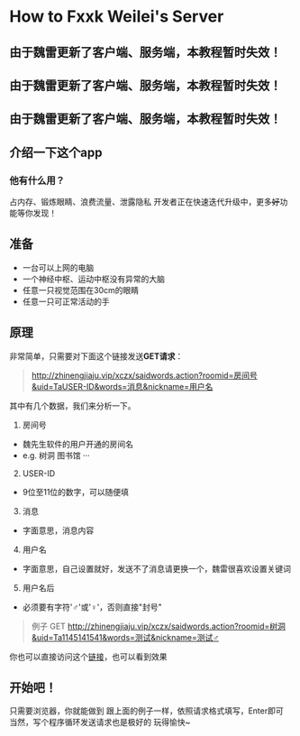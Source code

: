 # How to Fxxk Weilei's Server

## 由于魏雷更新了客户端、服务端，本教程暂时失效！
## 由于魏雷更新了客户端、服务端，本教程暂时失效！
## 由于魏雷更新了客户端、服务端，本教程暂时失效！

## 介绍一下这个app

### 他有什么用？
占内存、锻炼眼睛、浪费流量、泄露隐私
开发者正在快速迭代升级中，更多~~好~~功能等你发现！

## 准备
- 一台可以上网的电脑
- 一个神经中枢、运动中枢没有异常的大脑
- 任意一只视觉范围在30cm的眼睛
- 任意一只可正常活动的手

## 原理
非常简单，只需要对下面这个链接发送**GET请求**：
> http://zhinengjiaju.vip/xczx/saidwords.action?roomid=房间号&uid=TaUSER-ID&words=消息&nickname=用户名

其中有几个数据，我们来分析一下。
1. 房间号
  - 魏先生软件的用户开通的房间名
  - e.g. 树洞 图书馆 ···
2. USER-ID
  - 9位至11位的数字，可以随便填
3. 消息
  - 字面意思，消息内容
4. 用户名
  - 字面意思，自己设置就好，发送不了消息请更换一个，魏雷很喜欢设置关键词
5. 用户名后
  - 必须要有字符'♂'或'♀'，否则直接"封号"
> 例子 GET http://zhinengjiaju.vip/xczx/saidwords.action?roomid=树洞&uid=Ta1145141541&words=测试&nickname=测试♂

你也可以直接访问这个[链接](http://zhinengjiaju.vip/xczx/saidwords.action?roomid=树洞&uid=Ta1145141541&words=测试&nickname=测试♂)，也可以看到效果

## 开始吧！
只需要浏览器，你就能做到
跟上面的例子一样，依照请求格式填写，Enter即可
当然，写个程序循环发送请求也是极好的
玩得愉快~
